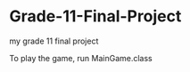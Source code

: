 Grade-11-Final-Project
======================

my grade 11 final project

To play the game, run MainGame.class
